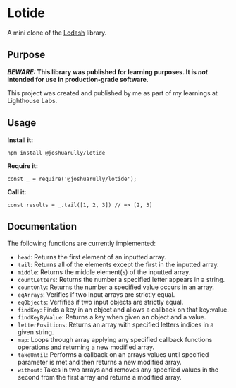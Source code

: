 # Lotide

A mini clone of the [Lodash](https://lodash.com) library.

## Purpose

**_BEWARE:_ This library was published for learning purposes. It is _not_ intended for use in production-grade software.**

This project was created and published by me as part of my learnings at Lighthouse Labs. 

## Usage

**Install it:**

`npm install @joshuarully/lotide`

**Require it:**

`const _ = require('@joshuarully/lotide');`

**Call it:**

`const results = _.tail([1, 2, 3]) // => [2, 3]`

## Documentation

The following functions are currently implemented:

* `head`: Returns the first element of an inputted array.
* `tail`: Returns all of the elements except the first in the inputted array.
* `middle`: Returns the middle element(s) of the inputted array.
* `countLetters`: Returns the number a specified letter appears in a string.
* `countOnly`: Returns the number a specified value occurs in an array.
* `eqArrays`: Verifies if two input arrays are strictly equal.
* `eqObjects`: Verfifies if two input objects are strictly equal.
* `findKey`: Finds a key in an object and allows a callback on that key:value.
* `findKeyByValue`: Returns a key when given an object and a value.
* `letterPositions`: Returns an array with specified letters indices in a given string.
* `map`: Loops through array applying any specified callback functions operations and returning a new modified array.
* `takeUntil`: Performs a callback on an arrays values until specified parameter is met and then returns a new modified array.
* `without`: Takes in two arrays and removes any specified values in the second from the first array and returns a modified array.